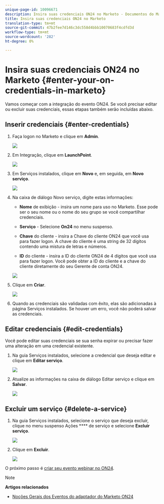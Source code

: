 ```yaml
---
unique-page-id: 10096671
description: Insira suas credenciais ON24 no Marketo - Documentos do Marketing - Documentação do produto
title: Insira suas credenciais ON24 no Marketo
translation-type: tm+mt
source-git-commit: 47b2fee7d146c3dc558d4bbb10070683f4cdfd3d
workflow-type: tm+mt
source-wordcount: '282'
ht-degree: 0%

---
```



# Insira suas credenciais ON24 no Marketo {#enter-your-on-credentials-in-marketo}

Vamos começar com a integração do evento ON24. Se você precisar editar ou excluir suas credenciais, essas etapas também serão incluídas abaixo.

## Inserir credenciais {#enter-credentials}

1. Faça logon no Marketo e clique em **Admin**.

   ![](assets/admin.png)

1. Em Integração, clique em **LaunchPoint**.

   ![](assets/image2015-12-22-13-3a15-3a38.png)

1. Em Serviços instalados, clique em **Novo** e, em seguida, em **Novo serviço**.

   ![](assets/image2015-12-22-13-3a18-3a54.png)

1. Na caixa de diálogo Novo serviço, digite estas informações:

   * **Nome** de exibição - insira um nome para uso no Marketo. Esse pode ser o seu nome ou o nome do seu grupo se você compartilhar credenciais.
   * **Serviço** - Selecione **On24** no menu suspenso.

   * **Chave** do cliente - insira a Chave do cliente ON24 que você usa para fazer logon. A chave do cliente é uma string de 32 dígitos contendo uma mistura de letras e números.
   * **ID** do cliente - insira a ID do cliente ON24 de 4 dígitos que você usa para fazer logon. Você pode obter a ID do cliente e a chave do cliente diretamente do seu Gerente de conta ON24.

   ![](assets/image2015-12-22-13-3a38-3a52.png)

1. Clique em **Criar**.

   ![](assets/image2015-12-22-13-3a28-3a55.png)

1. Quando as credenciais são validadas com êxito, elas são adicionadas à página Serviços instalados. Se houver um erro, você não poderá salvar as credenciais.

## Editar credenciais {#edit-credentials}

Você pode editar suas credenciais se sua senha expirar ou precisar fazer uma alteração em uma credencial existente.

1. Na guia Serviços instalados, selecione a credencial que deseja editar e clique em **Editar serviço**.

   ![](assets/six.png)

1. Atualize as informações na caixa de diálogo Editar serviço e clique em **Salvar**.

   ![](assets/seven.png)

## Excluir um serviço {#delete-a-service}

1. Na guia Serviços instalados, selecione o serviço que deseja excluir, clique no menu suspenso Ações **** de serviço e selecione **Excluir serviço**.

   ![](assets/eight.png)

1. Clique em **Excluir**.

   ![](assets/nine.png)

O próximo passo é [criar seu evento webinar no ON24](create-your-webinar-event-in-on24.md).

>[!NOTE]
>
>**Artigos relacionados**
>
>* [Noções Gerais dos Eventos do adaptador do Marketo ON24](understanding-marketo-on24-adapter-events.md)

>



